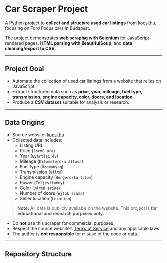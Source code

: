 # Car Scraper Project

A Python project to **collect and structure used car listings** from [kocsi.hu](https://kocsi.hu), focusing on Ford Focus cars in Budapest.  

The project demonstrates **web scraping with Selenium** for JavaScript-rendered pages, **HTML parsing with BeautifulSoup**, and **data cleaning/export to CSV**.  

---

## Project Goal

- Automate the collection of used car listings from a website that relies on JavaScript.  
- Extract structured data such as **price, year, mileage, fuel type, transmission, engine capacity, color, doors, and location**.  
- Produce a **CSV dataset** suitable for analysis or research.  

---

## Data Origins

- Source website: [kocsi.hu](https://kocsi.hu)  
- Collected data includes:
  - Listing URL  
  - Price (`Jármű ára`)  
  - Year (`Gyártási év`)  
  - Mileage (`Kilométeróra állása`)  
  - Fuel type (`Üzemanyag`)  
  - Transmission (`Váltó`)  
  - Engine capacity (`Hengerűrtartalom`)  
  - Power (`Teljesítmény`)  
  - Color (`Jármű színe`)  
  - Number of doors (`Ajtók száma`)  
  - Seller location (`Location`)  

> **Note:** All data is publicly available on the website. This project is **for educational and research purposes only**.  
- Do **not** use this scraper for commercial purposes.  
- Respect the source website’s [Terms of Service](https://kocsi.hu) and any applicable laws.  
- The author is **not responsible** for misuse of the code or data.  

---

## Repository Structure


